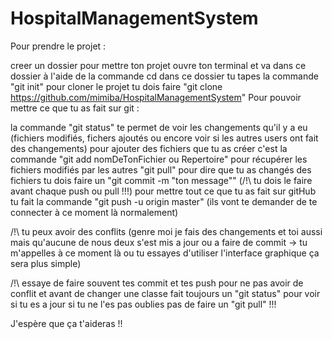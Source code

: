 # HospitalManagementSystem

Pour prendre le projet :

creer un dossier pour mettre ton projet
ouvre ton terminal et va dans ce dossier à l'aide de la commande cd
dans ce dossier tu tapes la commande "git init"
pour cloner le projet tu dois faire "git clone https://github.com/mimiba/HospitalManagementSystem"
Pour pouvoir mettre ce que tu as fait sur git :

la commande "git status" te permet de voir les changements qu'il y a eu (fichiers modifiés, fichers ajoutés ou encore voir si les autres users ont fait des changements)
pour ajouter des fichiers que tu as créer c'est la commande "git add nomDeTonFichier ou Repertoire"
pour récupérer les fichiers modifiés par les autres "git pull"
pour dire que tu as changés des fichiers tu dois faire un "git commit -m "ton message"" (/!\ tu dois le faire avant chaque push ou pull !!!)
pour mettre tout ce que tu as fait sur gitHub tu fait la commande "git push -u origin master" (ils vont te demander de te connecter à ce moment là normalement)

/!\ tu peux avoir des conflits (genre moi je fais des changements et toi aussi mais qu'aucune de nous deux s'est mis a jour ou a faire de commit -> tu m'appelles à ce moment là ou tu essayes d'utiliser l'interface graphique ça sera plus simple)

/!\ essaye de faire souvent tes commit et tes push pour ne pas avoir de conflit et avant de changer une classe fait toujours un "git status" pour voir si tu es a jour si tu ne l'es pas oublies pas de faire un "git pull" !!!

J'espère que ça t'aideras !!
